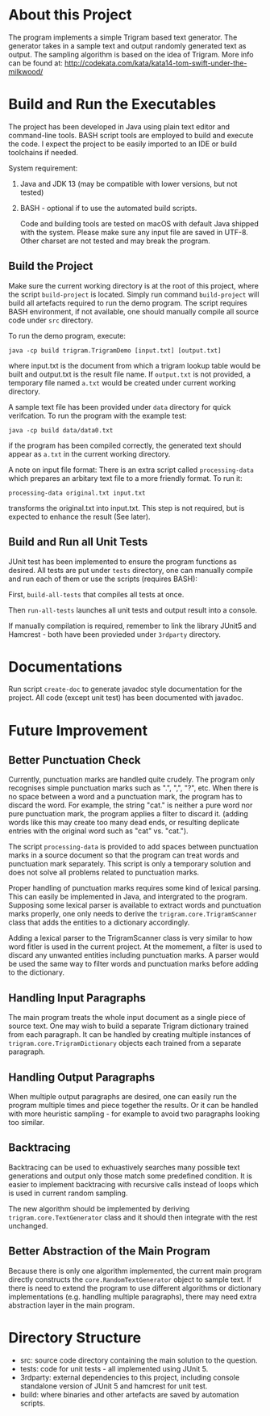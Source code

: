 About this Project
==================

The program implements a simple Trigram based text generator. The generator takes in a sample text and output randomly generated text as output. The sampling algorithm is based on the idea of Trigram. More info can be found at: http://codekata.com/kata/kata14-tom-swift-under-the-milkwood/

Build and Run the Executables
=============================

The project has been developed in Java using plain text editor and command-line tools. BASH script tools are employed to build and execute the code. I expect the project to be easily imported to an IDE or build toolchains if needed.

System requirement:

1. Java and JDK 13 (may be compatible with lower versions, but not tested)
2. BASH - optional if to use the automated build scripts.

    Code and building tools are tested on macOS with default Java shipped with the system. Please make sure any input file are saved in UTF-8. Other charset are not tested and may break the program.

Build the Project
-----------------
Make sure the current working directory is at the root of this project, where the script `build-project` is located. 
Simply run command `build-project` will build all artefacts required to run the demo program. The script requires BASH environment, if not available, one should manually compile all source code under `src` directory. 

To run the demo program, execute:

`java -cp build trigram.TrigramDemo [input.txt] [output.txt]`

where input.txt is the document from which a trigram lookup table would be built and output.txt is the result file name. If `output.txt` is not provided, a temporary file named `a.txt` would be created under current working directory.

A sample text file has been provided under `data` directory for quick verifcation. To run the program with the example test:

`java -cp build data/data0.txt`

if the program has been compiled correctly, the generated text should appear as `a.txt` in the current working directory.

A note on input file format:
There is an extra script called `processing-data` which prepares an arbitary text file to a more friendly format. To run it:

`processing-data original.txt input.txt`

transforms the original.txt into input.txt. This step is not required, but is expected to enhance the result (See later).

Build and Run all Unit Tests
----------------------------
JUnit test has been implemented to ensure the program functions as desired. All tests are put under `tests` directory, one can manually compile and run each of them or use the scripts (requires BASH):

First, `build-all-tests` that compiles all tests at once.

Then `run-all-tests` launches all unit tests and output result into a console.

If manually compilation is required, remember to link the library JUnit5 and Hamcrest - both have been provieded under `3rdparty` directory.

Documentations
==============

Run script `create-doc` to generate javadoc style documentation for the project. All code (except unit test) has been documented with javadoc. 

Future Improvement
==================

Better Punctuation Check
------------------------
Currently, punctuation marks are handled quite crudely. The program only recognises simple punctuation marks such as ".", ",", "?", etc. When there is no space between a word and a punctuation mark, the program has to discard the word. For example, the string "cat." is neither a pure word nor pure punctuation mark, the program applies a filter to discard it. (adding words like this may create too many dead ends, or resulting deplicate entries with the original word such as "cat" vs. "cat.").

The script `processing-data` is provided to add spaces between punctuation marks in a source document so that the program can treat words and punctuation mark separately. This script is only a temporary solution and does not solve all problems related to punctuation marks.

Proper handling of punctuation marks requires some kind of lexical parsing. This can easily be implemented in Java, and intergrated to the program. Supposing some lexical parser is available to extract words and punctuation marks properly, one only needs to derive the `trigram.core.TrigramScanner` class that adds the entities to a dictionary accordingly.

Adding a lexical parser to the TrigramScanner class is very similar to how word fitler is used in the current project. At the momement, a filter is used to discard any unwanted entities including punctuation marks. A parser would be used the same way to filter words and punctuation marks before adding to the dictionary.

Handling Input Paragraphs
-------------------------
The main program treats the whole input document as a single piece of source text. One may wish to build a separate Trigram dictionary trained from each paragraph. It can be handled by creating multiple instances of `trigram.core.TrigramDictionary` objects each trained from a separate paragraph. 

Handling Output Paragraphs
--------------------------
When multiple output paragraphs are desired, one can easily run the program multiple times and piece together the results. Or it can be handled with more heuristic sampling - for example to avoid two paragraphs looking too similar.

Backtracing
-----------
Backtracing can be used to exhuastively searches many possible text generations and output only those match some predefined condition. It is easier to implement backtracing with recursive calls instead of loops which is used in current random sampling. 

The new algorithm should be implemented by deriving `trigram.core.TextGenerator` class and it should then integrate with the rest unchanged.

Better Abstraction of the Main Program
--------------------------------------

Because there is only one algorithm implemented, the current main program directly constructs the `core.RandomTextGenerator` object to sample text. If there is need to extend the program to use different algorithms or dictionary implementations (e.g. handling multiple paragraphs), there may need extra abstraction layer in the main program.

Directory Structure
===================

* src: source code directory containing the main solution to the question.
* tests: code for unit tests - all implemented using JUnit 5.
* 3rdparty: external dependencies to this project, including console standalone version of JUnit 5 and hamcrest for unit test.
* build: where binaries and other artefacts are saved by automation scripts.
